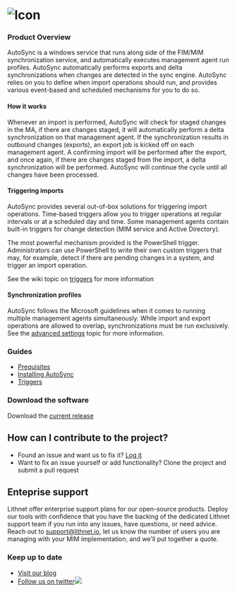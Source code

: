 # ![Icon](https://github.com/lithnet/miis-autosync/wiki/images/autosync-logo-sm.png)

### Product Overview
AutoSync is a windows service that runs along side of the FIM/MIM synchronization service, and automatically executes management agent run profiles. AutoSync automatically performs exports and delta synchronizations when changes are detected in the sync engine. AutoSync relies on you to define when import operations should run, and provides various event-based and scheduled mechanisms for you to do so.

#### How it works
Whenever an import is performed, AutoSync will check for staged changes in the MA, if there are changes staged, it will automatically perform a delta synchronization on that management agent. If the synchronization results in outbound changes (exports), an export job is kicked off on each management agent. A confirming import will be performed after the export, and once again, if there are changes staged from the import, a delta synchronization will be performed. AutoSync will continue the cycle until all changes have been processed.

#### Triggering imports
AutoSync provides several out-of-box solutions for triggering import operations. Time-based triggers allow you to trigger operations at regular intervals or at a scheduled day and time. Some management agents contain built-in triggers for change detection (MIM service and Active Directory).

The most powerful mechanism provided is the PowerShell trigger. Administrators can use PowerShell to write their own custom triggers that may, for example, detect if there are pending changes in a system, and trigger an import operation.

See the wiki topic on [triggers](https://github.com/lithnet/miis-autosync/wiki/Triggers) for more information

#### Synchronization profiles
AutoSync follows the Microsoft guidelines when it comes to running multiple management agents simultaneously. While import and export operations are allowed to overlap, synchronizations must be run exclusively. See the [advanced settings](https://github.com/lithnet/miis-autosync/wiki/Advanced-settings) topic for more information.

### Guides
*   [Prequisites](https://github.com/lithnet/miis-autosync/wiki/Prerequisites)
*   [Installing AutoSync](https://github.com/lithnet/miis-autosync/wiki/Installing-AutoSync)
*   [Triggers](https://github.com/lithnet/miis-autosync/wiki/Triggers)

### Download the software
Download the [current release](https://github.com/lithnet/miis-autosync/releases/)

## How can I contribute to the project?
* Found an issue and want us to fix it? [Log it](https://github.com/lithnet/miis-autosync/issues)
* Want to fix an issue yourself or add functionality? Clone the project and submit a pull request

## Enteprise support
Lithnet offer enterprise support plans for our open-source products. Deploy our tools with confidence that you have the backing of the dedicated Lithnet support team if you run into any issues, have questions, or need advice. Reach out to support@lithnet.io, let us know the number of users you are managing with your MIM implementation, and we'll put together a quote.

### Keep up to date
*   [Visit our blog](http://blog.lithnet.io)
*   [Follow us on twitter](https://twitter.com/lithnet_io)![](http://twitter.com/favicon.ico)
